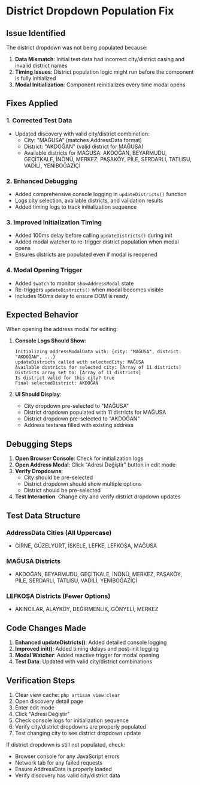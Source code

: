 # District Dropdown Population Fix

## Issue Identified

The district dropdown was not being populated because:

1. **Data Mismatch**: Initial test data had incorrect city/district casing and invalid district names
2. **Timing Issues**: District population logic might run before the component is fully initialized
3. **Modal Initialization**: Component reinitializes every time modal opens

## Fixes Applied

### 1. Corrected Test Data

- Updated discovery with valid city/district combination:
  - City: "MAĞUSA" (matches AddressData format)
  - District: "AKDOĞAN" (valid district for MAĞUSA)
  - Available districts for MAĞUSA: AKDOĞAN, BEYARMUDU, GEÇİTKALE, İNÖNÜ, MERKEZ, PAŞAKÖY, PİLE, SERDARLI, TATLISU, VADİLİ, YENİBOĞAZİÇİ

### 2. Enhanced Debugging

- Added comprehensive console logging in `updateDistricts()` function
- Logs city selection, available districts, and validation results
- Added timing logs to track initialization sequence

### 3. Improved Initialization Timing

- Added 100ms delay before calling `updateDistricts()` during init
- Added modal watcher to re-trigger district population when modal opens
- Ensures districts are populated even if modal is reopened

### 4. Modal Opening Trigger

- Added `$watch` to monitor `showAddressModal` state
- Re-triggers `updateDistricts()` when modal becomes visible
- Includes 150ms delay to ensure DOM is ready

## Expected Behavior

When opening the address modal for editing:

1. **Console Logs Should Show**:

   ```
   Initializing addressModalData with: {city: "MAĞUSA", district: "AKDOĞAN", ...}
   updateDistricts called with selectedCity: MAĞUSA
   Available districts for selected city: [Array of 11 districts]
   Districts array set to: [Array of 11 districts]
   Is district valid for this city? true
   Final selectedDistrict: AKDOĞAN
   ```

2. **UI Should Display**:
   - City dropdown pre-selected to "MAĞUSA"
   - District dropdown populated with 11 districts for MAĞUSA
   - District dropdown pre-selected to "AKDOĞAN"
   - Address textarea filled with existing address

## Debugging Steps

1. **Open Browser Console**: Check for initialization logs
2. **Open Address Modal**: Click "Adresi Değiştir" button in edit mode
3. **Verify Dropdowns**:
   - City should be pre-selected
   - District dropdown should show multiple options
   - District should be pre-selected
4. **Test Interaction**: Change city and verify district dropdown updates

## Test Data Structure

### AddressData Cities (All Uppercase)

- GİRNE, GÜZELYURT, İSKELE, LEFKE, LEFKOŞA, MAĞUSA

### MAĞUSA Districts

- AKDOĞAN, BEYARMUDU, GEÇİTKALE, İNÖNÜ, MERKEZ, PAŞAKÖY, PİLE, SERDARLI, TATLISU, VADİLİ, YENİBOĞAZİÇİ

### LEFKOŞA Districts (Fewer Options)

- AKINCILAR, ALAYKÖY, DEĞİRMENLİK, GÖNYELİ, MERKEZ

## Code Changes Made

1. **Enhanced updateDistricts()**: Added detailed console logging
2. **Improved init()**: Added timing delays and post-init logging
3. **Modal Watcher**: Added reactive trigger for modal opening
4. **Test Data**: Updated with valid city/district combinations

## Verification Steps

1. Clear view cache: `php artisan view:clear`
2. Open discovery detail page
3. Enter edit mode
4. Click "Adresi Değiştir"
5. Check console logs for initialization sequence
6. Verify city/district dropdowns are properly populated
7. Test changing city to see district dropdown update

If district dropdown is still not populated, check:

- Browser console for any JavaScript errors
- Network tab for any failed requests
- Ensure AddressData is properly loaded
- Verify discovery has valid city/district data
